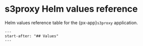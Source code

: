 ```{px-app-values} s3proxy
```

# s3proxy Helm values reference

Helm values reference table for the {px-app}`s3proxy` application.

```{include} ../../../applications/s3proxy/README.md
---
start-after: "## Values"
---
```